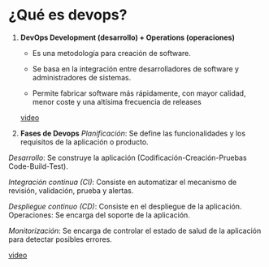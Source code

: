 # ¿Qué es devops?

1. **DevOps Development (desarrollo) + Operations (operaciones)**

    - Es una metodología para creación de software.
    - Se basa en la integración entre desarrolladores de software y administradores de sistemas.

    - Permite fabricar software más rápidamente, con mayor calidad, menor coste y una altísima frecuencia de releases

    [video](https://www.youtube.com/watch?v=p-bOnV8FRMQ)

2. **Fases de Devops**
*Planificación*: Se define las funcionalidades y los requisitos de la aplicación o producto.

*Desarrollo*: Se construye la aplicación (Codificación-Creación-Pruebas Code-Build-Test).

*Integración continua (CI)*: Consiste en automatizar el mecanismo de revisión, validación, prueba y alertas.

*Despliegue continuo (CD)*: Consiste en el despliegue de la aplicación.
Operaciones: Se encarga del soporte de la aplicación.

*Monitorización*: Se encarga de controlar el estado de salud de la aplicación para detectar posibles
errores.

[video](https://youtu.be/6eRkCnFhHRg?si=rZPVQ4-9JnJXlg5j)